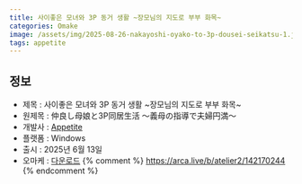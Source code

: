 ```yaml
---
title: 사이좋은 모녀와 3P 동거 생활 ~장모님의 지도로 부부 화목~
categories: Omake
image: /assets/img/2025-08-26-nakayoshi-oyako-to-3p-dousei-seikatsu-1.jpg
tags: appetite
---
```


## 정보

* 제목 : 사이좋은 모녀와 3P 동거 생활 ~장모님의 지도로 부부 화목~
* 원제목 : 仲良し母娘と3P同居生活 ～義母の指導で夫婦円満～
* 개발사 : [Appetite](/tags/appetite)
* 플랫폼 : Windows
* 출시 : 2025년 6월 13일
* 오마케 : [다운로드](/assets/omake/nakayoshi-oyako-to-3p-dousei-seikatsu.zip)
{% comment %}
https://arca.live/b/atelier2/142170244
{% endcomment %}
